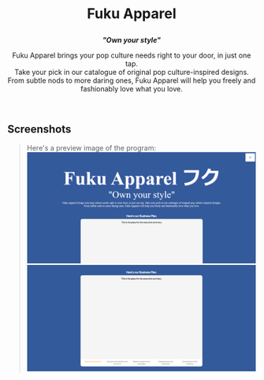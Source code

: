 # <p align="center">Fuku Apparel</p>
<p align="center"><i><b>"Own your style"</b></i></p>
<p align='center'>
Fuku Apparel brings your pop culture needs right to your door, in just one tap.<br>
Take your pick in our catalogue of original pop culture-inspired designs.<br>
From subtle nods to more daring ones, Fuku Apparel will help you freely and fashionably love what you love.
<p>
<br>

## Screenshots
> Here's a preview image of the program:
![Homepage](https://github.com/29yabuki/Fuku-Apparel/blob/main/images/homepage.png)
![Homepage Tablet](https://github.com/29yabuki/Fuku-Apparel/blob/main/images/homepage_tablet.png)